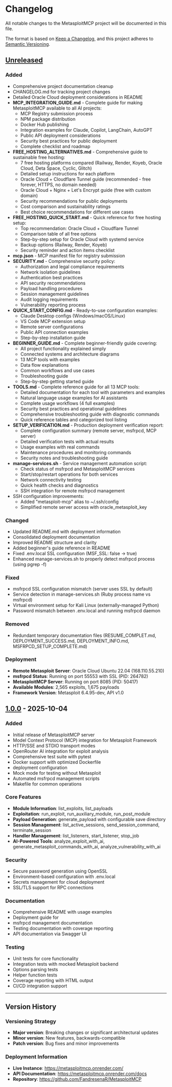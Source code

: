 # Changelog

All notable changes to the MetasploitMCP project will be documented in this file.

The format is based on [Keep a Changelog](https://keepachangelog.com/en/1.0.0/),
and this project adheres to [Semantic Versioning](https://semver.org/spec/v2.0.0.html).

## [Unreleased]

### Added
- Comprehensive project documentation cleanup
- CHANGELOG.md for tracking project changes
- Detailed Oracle Cloud deployment considerations in README
- **MCP_INTEGRATION_GUIDE.md** - Complete guide for making MetasploitMCP available to all AI projects:
  - MCP Registry submission process
  - NPM package distribution
  - Docker Hub publishing
  - Integration examples for Claude, Copilot, LangChain, AutoGPT
  - Public API deployment considerations
  - Security best practices for public deployment
  - Complete checklist and roadmap
- **FREE_HOSTING_ALTERNATIVES.md** - Comprehensive guide to sustainable free hosting:
  - 7 free hosting platforms compared (Railway, Render, Koyeb, Oracle Cloud, Deta Space, Cyclic, Glitch)
  - Detailed setup instructions for each platform
  - Oracle Cloud + Cloudflare Tunnel guide (recommended - free forever, HTTPS, no domain needed)
  - Oracle Cloud + Nginx + Let's Encrypt guide (free with custom domain)
  - Security recommendations for public deployments
  - Cost comparison and sustainability ratings
  - Best choice recommendations for different use cases
- **FREE_HOSTING_QUICK_START.md** - Quick reference for free hosting setup:
  - Top recommendation: Oracle Cloud + Cloudflare Tunnel
  - Comparison table of all free options
  - Step-by-step setup for Oracle Cloud with systemd service
  - Backup options (Railway, Render, Koyeb)
  - Security reminder and action items checklist
- **mcp.json** - MCP manifest file for registry submission
- **SECURITY.md** - Comprehensive security policy:
  - Authorization and legal compliance requirements
  - Network isolation guidelines
  - Authentication best practices
  - API security recommendations
  - Payload handling procedures
  - Session management guidelines
  - Audit logging requirements
  - Vulnerability reporting process
- **QUICK_START_CONFIG.md** - Ready-to-use configuration examples:
  - Claude Desktop configs (Windows/macOS/Linux)
  - VS Code MCP extension setup
  - Remote server configurations
  - Public API connection examples
  - Step-by-step installation guide
- **BEGINNER_GUIDE.md** - Complete beginner-friendly guide covering:
  - All project functionality explained simply
  - Connected systems and architecture diagrams
  - 13 MCP tools with examples
  - Data flow explanations
  - Common workflows and use cases
  - Troubleshooting guide
  - Step-by-step getting started guide
- **TOOLS.md** - Complete reference guide for all 13 MCP tools:
  - Detailed documentation for each tool with parameters and examples
  - Natural language usage examples for AI assistants
  - Complete usage workflows (4 full examples)
  - Security best practices and operational guidelines
  - Comprehensive troubleshooting guide with diagnostic commands
  - Quick reference tables and categorized tool listing
- **SETUP_VERIFICATION.md** - Production deployment verification report:
  - Complete configuration summary (remote server, msfrpcd, MCP server)
  - Detailed verification tests with actual results
  - Usage examples with real commands
  - Maintenance procedures and monitoring commands
  - Security notes and troubleshooting guide
- **manage-services.sh** - Service management automation script:
  - Check status of msfrpcd and MetasploitMCP services
  - Start/stop/restart operations for both services
  - Network connectivity testing
  - Quick health checks and diagnostics
  - SSH integration for remote msfrpcd management
- SSH configuration improvements:
  - Added "metasploit-mcp" alias to ~/.ssh/config
  - Simplified remote server access with oracle_metasploit_key

### Changed
- Updated README.md with  deployment information
- Consolidated deployment documentation
- Improved README structure and clarity
- Added beginner's guide reference in README
- Fixed .env.local SSL configuration (MSF_SSL: false → true)
- Enhanced manage-services.sh to properly detect msfrpcd process (using pgrep -f)

### Fixed
- msfrpcd SSL configuration mismatch (server uses SSL by default)
- Service detection in manage-services.sh (Ruby process name vs msfrpcd)
- Virtual environment setup for Kali Linux (externally-managed Python)
- Password mismatch between .env.local and running msfrpcd daemon

### Removed
- Redundant temporary documentation files (RESUME_COMPLET.md, DEPLOYMENT_SUCCESS.md, DEPLOYMENT_INFO.md, MSFRPCD_SETUP_COMPLETE.md)

### Deployment
- **Remote Metasploit Server**: Oracle Cloud Ubuntu 22.04 (168.110.55.210)
- **msfrpcd Status**: Running on port 55553 with SSL (PID: 264782)
- **MetasploitMCP Server**: Running on port 8085 (PID: 50417)
- **Available Modules**: 2,565 exploits, 1,675 payloads
- **Framework Version**: Metasploit 6.4.95-dev, API v1.0

## [1.0.0] - 2025-10-04

### Added
- Initial release of MetasploitMCP server
- Model Context Protocol (MCP) integration for Metasploit Framework
- HTTP/SSE and STDIO transport modes
- OpenRouter AI integration for exploit analysis
- Comprehensive test suite with pytest
- Docker support with optimized Dockerfile
-  deployment configuration
- Mock mode for testing without Metasploit
- Automated msfrpcd management scripts
- Makefile for common operations

### Core Features
- **Module Information**: list_exploits, list_payloads
- **Exploitation**: run_exploit, run_auxiliary_module, run_post_module
- **Payload Generation**: generate_payload with configurable save directory
- **Session Management**: list_active_sessions, send_session_command, terminate_session
- **Handler Management**: list_listeners, start_listener, stop_job
- **AI-Powered Tools**: analyze_exploit_with_ai, generate_metasploit_commands_with_ai, analyze_vulnerability_with_ai

### Security
- Secure password generation using OpenSSL
- Environment-based configuration with .env.local
- Secrets management for cloud deployment
- SSL/TLS support for RPC connections

### Documentation
- Comprehensive README with usage examples
- Deployment guide for 
- msfrpcd management documentation
- Testing documentation with coverage reporting
- API documentation via Swagger UI

### Testing
- Unit tests for core functionality
- Integration tests with mocked Metasploit backend
- Options parsing tests
- Helper function tests
- Coverage reporting with HTML output
- CI/CD integration support

---

## Version History

### Versioning Strategy
- **Major version**: Breaking changes or significant architectural updates
- **Minor version**: New features, backwards-compatible
- **Patch version**: Bug fixes and minor improvements

### Deployment Information
- **Live Instance**: https://metasploitmcp.onrender.com/
- **API Documentation**: https://metasploitmcp.onrender.com/docs
- **Repository**: https://github.com/FandresenaR/MetasploitMCP

[Unreleased]: https://github.com/FandresenaR/MetasploitMCP/compare/v1.0.0...HEAD
[1.0.0]: https://github.com/FandresenaR/MetasploitMCP/releases/tag/v1.0.0
